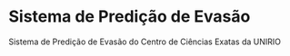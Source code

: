 # Sistema de Predição de Evasão 
 Sistema de Predição de Evasão do Centro de Ciências Exatas da UNIRIO
